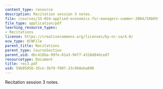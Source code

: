```yaml
---
content_type: resource
description: Recitation session 3 notes.
file: /courses/15-024-applied-economics-for-managers-summer-2004/59b0595635ce3b79f00723c968eba890_rec3.pdf
file_type: application/pdf
learning_resource_types:
- Recitations
license: https://creativecommons.org/licenses/by-nc-sa/4.0/
ocw_type: OCWFile
parent_title: Recitations
parent_type: CourseSection
parent_uid: dbc416ba-99fe-61a3-94f7-4318d84dced7
resourcetype: Document
title: rec3.pdf
uid: 59b05956-35ce-3b79-f007-23c968eba890
---
```

Recitation session 3 notes.